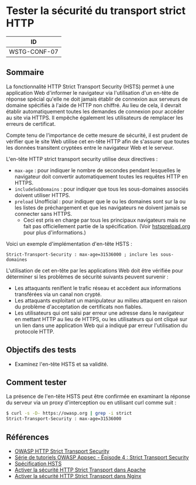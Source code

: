 # Tester la sécurité du transport strict HTTP

|ID          |
|------------|
|WSTG-CONF-07|

## Sommaire

La fonctionnalité HTTP Strict Transport Security (HSTS) permet à une application Web d'informer le navigateur via l'utilisation d'un en-tête de réponse spécial qu'elle ne doit jamais établir de connexion aux serveurs de domaine spécifiés à l'aide de HTTP non chiffré. Au lieu de cela, il devrait établir automatiquement toutes les demandes de connexion pour accéder au site via HTTPS. Il empêche également les utilisateurs de remplacer les erreurs de certificat.

Compte tenu de l'importance de cette mesure de sécurité, il est prudent de vérifier que le site Web utilise cet en-tête HTTP afin de s'assurer que toutes les données transitent cryptées entre le navigateur Web et le serveur.

L'en-tête HTTP strict transport security utilise deux directives :

- `max-age` : pour indiquer le nombre de secondes pendant lesquelles le navigateur doit convertir automatiquement toutes les requêtes HTTP en HTTPS.
- `includeSubDomains` : pour indiquer que tous les sous-domaines associés doivent utiliser HTTPS.
- `preload` Unofficial : pour indiquer que le ou les domaines sont sur la ou les listes de préchargement et que les navigateurs ne doivent jamais se connecter sans HTTPS.
    - Ceci est pris en charge par tous les principaux navigateurs mais ne fait pas officiellement partie de la spécification. (Voir [hstspreload.org](https://hstspreload.org/) pour plus d'informations.)

Voici un exemple d'implémentation d'en-tête HSTS :

`Strict-Transport-Security : max-age=31536000 ; inclure les sous-domaines`

L'utilisation de cet en-tête par les applications Web doit être vérifiée pour déterminer si les problèmes de sécurité suivants peuvent survenir :

- Les attaquants reniflent le trafic réseau et accèdent aux informations transférées via un canal non crypté.
- Les attaquants exploitant un manipulateur au milieu attaquent en raison du problème d'acceptation de certificats non fiables.
- Les utilisateurs qui ont saisi par erreur une adresse dans le navigateur en mettant HTTP au lieu de HTTPS, ou les utilisateurs qui ont cliqué sur un lien dans une application Web qui a indiqué par erreur l'utilisation du protocole HTTP.

## Objectifs des tests

- Examinez l'en-tête HSTS et sa validité.

## Comment tester

La présence de l'en-tête HSTS peut être confirmée en examinant la réponse du serveur via un proxy d'interception ou en utilisant curl comme suit :

```bash
$ curl -s -D- https://owasp.org | grep -i strict
Strict-Transport-Security : max-age=31536000
```

## Références

- [OWASP HTTP Strict Transport Security](https://cheatsheetseries.owasp.org/cheatsheets/HTTP_Strict_Transport_Security_Cheat_Sheet.html)
- [Série de tutoriels OWASP Appsec - Épisode 4 : Strict Transport Security](https://www.youtube.com/watch?v=zEV3HOuM_Vw)
- [Spécification HSTS](https://tools.ietf.org/html/rfc6797)
- [Activer la sécurité HTTP Strict Transport dans Apache](https://https.cio.gov/hsts/)
- [Activer la sécurité HTTP Strict Transport dans Nginx](https://www.nginx.com/blog/http-strict-transport-security-hsts-and-nginx/)
